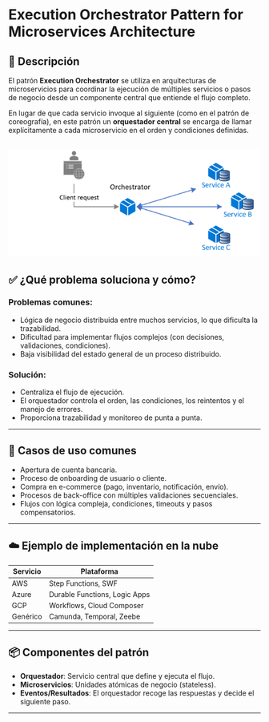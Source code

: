 # Execution Orchestrator Pattern for Microservices Architecture

## 🧩 Descripción

El patrón **Execution Orchestrator** se utiliza en arquitecturas de microservicios para coordinar la ejecución de múltiples servicios o pasos de negocio desde un componente central que entiende el flujo completo.

En lugar de que cada servicio invoque al siguiente (como en el patrón de coreografía), en este patrón un **orquestador central** se encarga de llamar explícitamente a cada microservicio en el orden y condiciones definidas.

![Execution Orchestrator Pattern for Microservices Architecture](../images/orchestrator.png)
---

## ✅ ¿Qué problema soluciona y cómo?

### Problemas comunes:
- Lógica de negocio distribuida entre muchos servicios, lo que dificulta la trazabilidad.
- Dificultad para implementar flujos complejos (con decisiones, validaciones, condiciones).
- Baja visibilidad del estado general de un proceso distribuido.

### Solución:
- Centraliza el flujo de ejecución.
- El orquestador controla el orden, las condiciones, los reintentos y el manejo de errores.
- Proporciona trazabilidad y monitoreo de punta a punta.

---

## 🎯 Casos de uso comunes

- Apertura de cuenta bancaria.
- Proceso de onboarding de usuario o cliente.
- Compra en e-commerce (pago, inventario, notificación, envío).
- Procesos de back-office con múltiples validaciones secuenciales.
- Flujos con lógica compleja, condiciones, timeouts y pasos compensatorios.

---

## ☁️ Ejemplo de implementación en la nube

| Servicio        | Plataforma                    |
|-----------------|-------------------------------|
| AWS             | Step Functions, SWF           |
| Azure           | Durable Functions, Logic Apps |
| GCP             | Workflows, Cloud Composer     |
| Genérico        | Camunda, Temporal, Zeebe      |

---

## 📦 Componentes del patrón

- **Orquestador**: Servicio central que define y ejecuta el flujo.
- **Microservicios**: Unidades atómicas de negocio (stateless).
- **Eventos/Resultados**: El orquestador recoge las respuestas y decide el siguiente paso.

---
